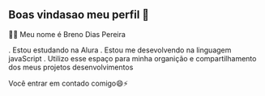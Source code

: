 ## Boas vindasao meu perfil 👋

🫰🤞 Meu nome é Breno Dias Pereira

. Estou estudando na Alura
. Estou me desevolvendo na linguagem javaScript
. Utilizo esse espaço para minha organição e compartilhamento dos meus projetos desenvolvimentos

 Você entrar em contado comigo😄⚡ 



